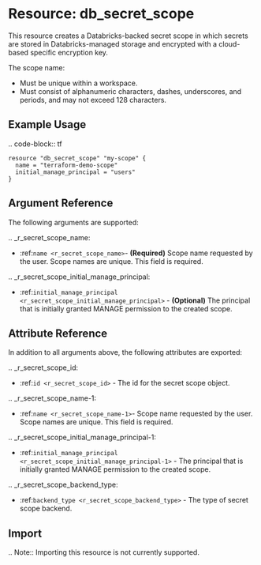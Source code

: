 # Resource: db_secret_scope

This resource creates a Databricks-backed secret scope in which secrets are stored in Databricks-managed storage and 
encrypted with a cloud-based specific encryption key. 

The scope name:

* Must be unique within a workspace.
* Must consist of alphanumeric characters, dashes, underscores, and periods, and may not exceed 128 characters.

## Example Usage

.. code-block:: tf

    resource "db_secret_scope" "my-scope" {
      name = "terraform-demo-scope"
      initial_manage_principal = "users"
    }

## Argument Reference

The following arguments are supported:

.. _r_secret_scope_name:
* :ref:`name <r_secret_scope_name>`- **(Required)** Scope name requested by the user. Scope names are unique. This field is required.

.. _r_secret_scope_initial_manage_principal:
* :ref:`initial_manage_principal <r_secret_scope_initial_manage_principal>` - **(Optional)** The principal that is initially granted 
MANAGE permission to the created scope.

## Attribute Reference

In addition to all arguments above, the following attributes are exported:

.. _r_secret_scope_id:
* :ref:`id <r_secret_scope_id>` - The id for the secret scope object.

.. _r_secret_scope_name-1:
* :ref:`name <r_secret_scope_name-1>`- Scope name requested by the user. Scope names are unique. This field is required.

.. _r_secret_scope_initial_manage_principal-1:
* :ref:`initial_manage_principal <r_secret_scope_initial_manage_principal-1>` - The principal that is initially granted 
MANAGE permission to the created scope.

.. _r_secret_scope_backend_type:
* :ref:`backend_type <r_secret_scope_backend_type>` - The type of secret scope backend.

## Import

.. Note:: Importing this resource is not currently supported.